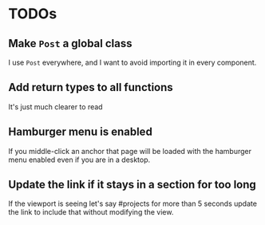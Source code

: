 # TODOs

## Make `Post` a global class

I use `Post` everywhere, and I want to avoid importing it in every component.

## Add return types to all functions

It's just much clearer to read

## Hamburger menu is enabled

If you middle-click an anchor that page will be loaded with the hamburger menu
enabled even if you are in a desktop.

## Update the link if it stays in a section for too long

If the viewport is seeing let's say #projects for more than 5 seconds update the
link to include that without modifying the view.
